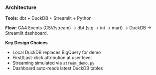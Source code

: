 ### Architecture
**Tools:** dbt + DuckDB + Streamlit + Python

**Flow:**
GA4 Events (CSV/stream) → dbt (stg → int → mart) → DuckDB → Streamlit dashboard.

**Key Design Choices**
- Local DuckDB replaces BigQuery for demo
- First/Last-click attribution at user level
- Streaming simulated via `stream_demo.py`
- Dashboard auto-reads latest DuckDB tables

